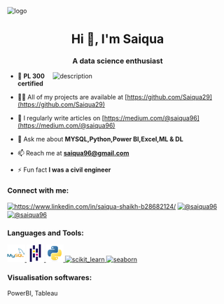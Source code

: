 ![logo](https://user-images.githubusercontent.com/73187712/208087134-27c9c64d-1fed-483d-b2e7-9d6f1cd41fe3.gif)
<h1 align="center">Hi 👋, I'm Saiqua</h1>
<h3 align="center">A data science enthusiast</h3>

<img src= "https://sithcomputers.com/wp-content/uploads/2021/02/C-1.gif" alt="description" width="400" align="right">

- 🌱 **PL 300 certified**

- 👨‍💻 All of my projects are available at [https://github.com/Saiqua29](https://github.com/Saiqua29)

- 📝 I regularly write articles on [https://medium.com/@saiqua96](https://medium.com/@saiqua96)

- 💬 Ask me about **MYSQL,Python,Power BI,Excel,ML & DL**

- 📫 Reach me at **saiqua96@gmail.com**

- ⚡ Fun fact **I was a civil engineer**

<h3 align="left">Connect with me:</h3>
<p align="left">
<a href="https://www.linkedin.com/in/saiqua-shaikh-b28682124/" target="blank"><img align="center" src="https://raw.githubusercontent.com/rahuldkjain/github-profile-readme-generator/master/src/images/icons/Social/linked-in-alt.svg" alt="https://www.linkedin.com/in/saiqua-shaikh-b28682124/" height="30" width="40" /></a>
<a href="https://medium.com/@saiqua96" target="blank"><img align="center" src="https://raw.githubusercontent.com/rahuldkjain/github-profile-readme-generator/master/src/images/icons/Social/medium.svg" alt="@saiqua96" height="30" width="40" /></a>
<a href="https://www.hackerrank.com/@saiqua96" target="blank"><img align="center" src="https://raw.githubusercontent.com/rahuldkjain/github-profile-readme-generator/master/src/images/icons/Social/hackerrank.svg" alt="@saiqua96" height="30" width="40" /></a>
</p>

<h3 align="left">Languages and Tools:</h3>
<p align="left"> <a href="https://www.mysql.com/" target="_blank" rel="noreferrer"> <img src="https://raw.githubusercontent.com/devicons/devicon/master/icons/mysql/mysql-original-wordmark.svg" alt="mysql" width="40" height="40"/> </a> <a href="https://pandas.pydata.org/" target="_blank" rel="noreferrer"> <img src="https://raw.githubusercontent.com/devicons/devicon/2ae2a900d2f041da66e950e4d48052658d850630/icons/pandas/pandas-original.svg" alt="pandas" width="40" height="40"/> </a> <a href="https://www.python.org" target="_blank" rel="noreferrer"> <img src="https://raw.githubusercontent.com/devicons/devicon/master/icons/python/python-original.svg" alt="python" width="40" height="40"/> </a> <a href="https://scikit-learn.org/" target="_blank" rel="noreferrer"> <img src="https://upload.wikimedia.org/wikipedia/commons/0/05/Scikit_learn_logo_small.svg" alt="scikit_learn" width="40" height="40"/> </a> <a href="https://seaborn.pydata.org/" target="_blank" rel="noreferrer"> <img src="https://seaborn.pydata.org/_images/logo-mark-lightbg.svg" alt="seaborn" width="40" height="40"/> </a> </p>

<h3 align="left">Visualisation softwares:</h3>
<p align="left"> PowerBI, Tableau </a> </p>
